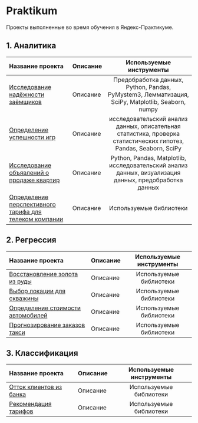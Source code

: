 # Praktikum
Проекты выполненные во время обучения в Яндекс-Практикуме.

## 1. Аналитика
| Название проекта | Описание | Используемые инструменты |
| :--------------- | :------- | :---------------------: |
| [Исследование надёжности заёмщиков](Business-ML_Выбор%20локации%20для%20скважины) | Описание | Предобработка данных, Python, Pandas, PyMystem3, Лемматизация, SciPy, Matplotlib, Seaborn, numpy |
| [Определение успешности игр](Определение%20успешности%20игр) | Описание | исследовательский анализ данных, описательная статистика, проверка статистических гипотез, Pandas,  Seaborn, SciPy |
| [Исследование объявлений о продаже квартир](Исследование%20объявлений%20о%20продаже%20квартир) | Описание | Python, Pandas, Matplotlib, исследовательский анализ данных, визуализация данных, предобработка данных |
| [Определение перспективного тарифа для телеком компании](Определение%20перспективного%20тарифа%20для%20телеком%20компании) | Описание | Используемые библиотеки |

## 2. Регрессия
| Название проекта | Описание | Используемые инструменты |
| :--------------- | :------- | :---------------------: |
| [Восстановление золота из руды](Восстановление%20золота%20из%20руды) | Описание | Используемые библиотеки |
| [Выбор локации для скважины](Выбор%20локации%20для%20скважины) | Описание | Используемые библиотеки |
| [Определение стоимости автомобилей](Определение%20стоимости%20автомобилей) | Описание | Используемые библиотеки |
| [Прогнозирование заказов такси](Прогнозирование%20заказов%20такси) | Описание | Используемые библиотеки |

## 3. Классификация
| Название проекта | Описание | Используемые инструменты |
| :--------------- | :------- | :---------------------: |
| [Отток клиентов из банка](Отток%20клиентов) | Описание | Используемые библиотеки |
| [Рекомендация тарифов](Рекомендация%20тарифов) | Описание | Используемые библиотеки |
